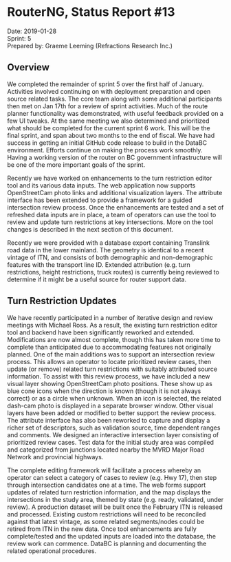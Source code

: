 # RouterNG, Status Report #13

Date: 2019-01-28<br>
Sprint: 5<br>
Prepared by: Graeme Leeming (Refractions Research Inc.)

## Overview

We completed the remainder of sprint 5 over the first half of January. Activities involved continuing on with deployment preparation and open source related tasks. The core team along with some additional participants then met on Jan 17th for a review of sprint activities. Much of the route planner functionality was demonstrated, with useful feedback provided on a few UI tweaks. At the same meeting we also determined and prioritized what should be completed for the current sprint 6 work. This will be the final sprint, and span about two months to the end of fiscal.
We have had success in getting an initial GitHub code release to build in the DataBC environment. Efforts continue on making the process work smoothly. Having a working version of the router on BC government infrastructure will be one of the more important goals of the sprint.

Recently we have worked on enhancements to the turn restriction editor tool and its various data inputs. The web application now supports OpenStreetCam photo links and additional visualization layers. The attribute interface has been extended to provide a framework for a guided intersection review process. Once the enhancements are tested and a set of refreshed data inputs are in place, a team of operators can use the tool to review and update turn restrictions at key intersections. More on the tool changes is described in the next section of this document.

Recently we were provided with a database export containing Translink road data in the lower mainland. The geometry is identical to a recent vintage of ITN, and consists of both demographic and non-demographic features with the transport line ID. Extended attribution (e.g. turn restrictions, height restrictions, truck routes) is currently being reviewed to determine if it might be a useful source for router support data.

## Turn Restriction Updates

We have recently participated in a number of iterative design and review meetings with Michael Ross. As a result, the existing turn restriction editor tool and backend have been significantly reworked and extended. Modifications are now almost complete, though this has taken more time to complete than anticipated due to accommodating features not originally planned. One of the main additions was to support an intersection review process. This allows an operator to locate prioritized review cases, then update (or remove) related turn restrictions with suitably attributed source information.
To assist with this review process, we have included a new visual layer showing OpenStreetCam photo positions. These show up as blue cone icons when the direction is known (though it is not always correct) or as a circle when unknown. When an icon is selected, the related dash-cam photo is displayed in a separate browser window. Other visual layers have been added or modified to better support the review process.
The attribute interface has also been reworked to capture and display a richer set of descriptors, such as validation source, time dependent ranges and comments. We designed an interactive intersection layer consisting of prioritized review cases. Test data for the initial study area was compiled and categorized from junctions located nearby the MVRD Major Road Network and provincial highways.

The complete editing framework will facilitate a process whereby an operator can select a category of cases to review (e.g. Hwy 17), then step through intersection candidates one at a time. The web forms support updates of related turn restriction information, and the map displays the intersections in the study area, themed by state (e.g. ready, validated, under review).
A production dataset will be built once the February ITN is released and processed. Existing custom restrictions will need to be reconciled against that latest vintage, as some related segments/nodes could be retired from ITN in the new data. Once tool enhancements are fully complete/tested and the updated inputs are loaded into the database, the review work can commence. DataBC is planning and documenting the related operational procedures.
